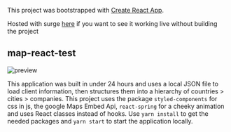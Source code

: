 This project was bootstrapped with [Create React App](https://github.com/facebook/create-react-app).

Hosted with surge [here](https://map-react-test.surge.sh/) if you want to see it working live without building the project

## map-react-test

![preview](https://git-repo-img.s3.eu-west-2.amazonaws.com/map-react-test-2.png)

This application was built in under 24 hours and uses a local JSON file to load client information, then structures them into a hierarchy of countries > cities > companies. This project uses the package `styled-components` for css in js, the google Maps Embed Api, `react-spring` for a cheeky animation and uses React classes instead of hooks. Use `yarn install` to get the needed packages and `yarn start` to start the application locally.

